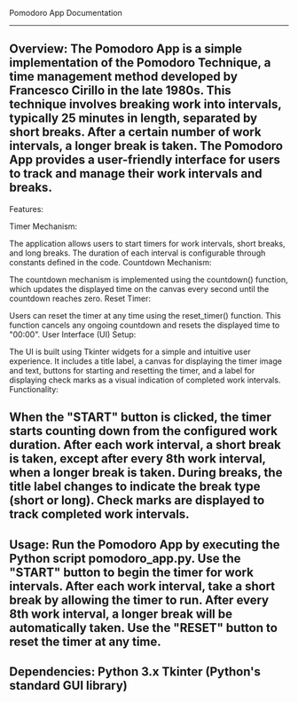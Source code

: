 Pomodoro App Documentation
____________________________________________________________________________________________________________________________________________________________________________________________
Overview:
The Pomodoro App is a simple implementation of the Pomodoro Technique, a time management method developed by Francesco Cirillo in the late 1980s. This technique involves breaking work into intervals, typically 25 minutes in length, separated by short breaks. After a certain number of work intervals, a longer break is taken. The Pomodoro App provides a user-friendly interface for users to track and manage their work intervals and breaks.
-------------------------------------------------------------------------------------------------------------------------------------------------------------------------------------------
Features:

Timer Mechanism:

The application allows users to start timers for work intervals, short breaks, and long breaks.
The duration of each interval is configurable through constants defined in the code.
Countdown Mechanism:

The countdown mechanism is implemented using the countdown() function, which updates the displayed time on the canvas every second until the countdown reaches zero.
Reset Timer:

Users can reset the timer at any time using the reset_timer() function.
This function cancels any ongoing countdown and resets the displayed time to "00:00".
User Interface (UI) Setup:

The UI is built using Tkinter widgets for a simple and intuitive user experience.
It includes a title label, a canvas for displaying the timer image and text, buttons for starting and resetting the timer, and a label for displaying check marks as a visual indication of completed work intervals.
Functionality:

When the "START" button is clicked, the timer starts counting down from the configured work duration.
After each work interval, a short break is taken, except after every 8th work interval, when a longer break is taken.
During breaks, the title label changes to indicate the break type (short or long).
Check marks are displayed to track completed work intervals.
-------------------------------------------------------------------------------------------------------------------------------------------------------------------------------------------
Usage:
Run the Pomodoro App by executing the Python script pomodoro_app.py.
Use the "START" button to begin the timer for work intervals.
After each work interval, take a short break by allowing the timer to run.
After every 8th work interval, a longer break will be automatically taken.
Use the "RESET" button to reset the timer at any time.
-------------------------------------------------------------------------------------------------------------------------------------------------------------------------------------------
Dependencies:
Python 3.x
Tkinter (Python's standard GUI library)
-------------------------------------------------------------------------------------------------------------------------------------------------------------------------------------------
